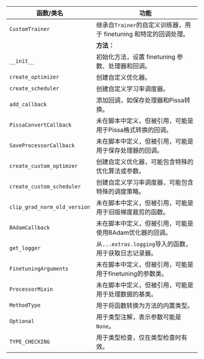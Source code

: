|函数/类名| 功能|
|---|---|
|`CustomTrainer`| 继承自`Trainer`的自定义训练器，用于 finetuning 和特定的回调处理。|
|| **方法：**
|`__init__`| 初始化方法，设置 finetuning 参数、处理器和回调。|
|`create_optimizer`| 创建自定义优化器。|
|`create_scheduler`| 创建自定义学习率调度器。|
|`add_callback`| 添加回调，如保存处理器和Pissa转换。|
|`PissaConvertCallback`| 未在脚本中定义，但被引用，可能是用于Pissa格式转换的回调。|
|`SaveProcessorCallback`| 未在脚本中定义，但被引用，可能是用于保存处理器的回调。|
|`create_custom_optimzer`| 创建自定义优化器，可能包含特殊的优化算法或参数。|
|`create_custom_scheduler`| 创建自定义学习率调度器，可能包含特殊的调度策略。|
|`clip_grad_norm_old_version`| 未在脚本中定义，但被引用，可能是用于旧版梯度裁剪的函数。|
|`BAdamCallback`| 未在脚本中定义，但被引用，可能是使用BAdam优化器的回调。|
|`get_logger`| 从`...extras.logging`导入的函数，用于获取日志记录器。|
|`FinetuningArguments`| 未在脚本中定义，但被引用，可能是用于finetuning的参数类。|
|`ProcessorMixin`| 未在脚本中定义，但被引用，可能是用于处理数据的基类。|
|`MethodType`| 用于将函数转换为方法的内置类型。|
|`Optional`| 用于类型注解，表示参数可能是`None`。|
|`TYPE_CHECKING`| 用于类型检查，仅在类型检查时有效。|
